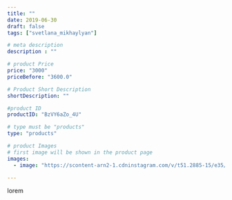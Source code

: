 ```yaml
---
title: ""
date: 2019-06-30
draft: false
tags: ["svetlana_mikhaylyan"]

# meta description
description : ""

# product Price
price: "3000"
priceBefore: "3600.0"

# Product Short Description
shortDescription: ""

#product ID
productID: "BzVY6aZo_4U"

# type must be "products"
type: "products"

# product Images
# first image will be shown in the product page
images:
  - image: "https://scontent-arn2-1.cdninstagram.com/v/t51.2885-15/e35/64830433_2904708359753306_4647700145964810078_n.jpg?se=7&tp=1&_nc_ht=scontent-arn2-1.cdninstagram.com&_nc_cat=102&_nc_ohc=czHuhoordn4AX_Wq9rG&oh=b0a37371f719a2b07d89fd6590a399d4&oe=60755D09&ig_cache_key=MjA3NzY3NjM3MDI5NDczNDM1Ng%3D%3D.2"

---
```

lorem
